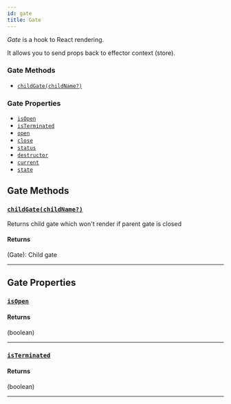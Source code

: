 ```yaml
---
id: gate
title: Gate
---
```


_Gate_ is a hook to React rendering.

It allows you to send props back to effector context (store).

### Gate Methods

- [`childGate(childName?)`](#childGate)

### Gate Properties

- [`isOpen`](#isOpen)
- [`isTerminated`](#isTerminated)
- [`open`](#open)
- [`close`](#close)
- [`status`](#status)
- [`destructor`](#destructor)
- [`current`](#current)
- [`state`](#state)

## Gate Methods

### <a id='childGate'></a>[`childGate(childName?)`](#childGate)

Returns child gate which won't render if parent gate is closed

#### Returns

(Gate): Child gate

<hr>

## Gate Properties

### <a id='isOpen'></a>[`isOpen`](#isOpen)

#### Returns

(boolean)

<hr>

### <a id='isTerminated'></a>[`isTerminated`](#isTerminated)

#### Returns

(boolean)

<hr>
